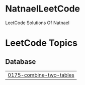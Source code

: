 # NatnaelLeetCode
LeetCode Solutions Of Natnael

<!---LeetCode Topics Start-->
# LeetCode Topics
## Database
|  |
| ------- |
| [0175-combine-two-tables](https://github.com/Nama21yo/NatnaelLeetCode/tree/master/0175-combine-two-tables) |
<!---LeetCode Topics End-->